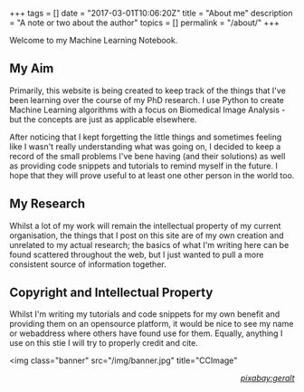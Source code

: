+++
tags = []
date = "2017-03-01T10:06:20Z"
title = "About me"
description = "A note or two about the author"
topics = []
permalink = "/about/"
+++

Welcome to my Machine Learning Notebook.

## My Aim
Primarily, this website is being created to keep track of the things that I've been learning over the course of my PhD research. I use Python to create Machine Learning algorithms with a focus on Biomedical Image Analysis - but the concepts are just as applicable elsewhere.

After noticing that I kept forgetting the little things and sometimes feeling like I wasn't really understanding what was going on, I decided to keep a record of the small problems I've bene having (and their solutions) as well as providing code snippets and tutorials to remind myself in the future. I hope that they will prove useful to at least one other person in the world too.

## My Research
Whilst a lot of my work will remain the intellectual property of my current organisation, the things that I post on this site are of my own creation and unrelated to my actual research; the basics of what I'm writing here can be found scattered throughout the web, but I just wanted to pull a more consistent source of information together.

## Copyright and Intellectual Property
Whilst I'm writing my tutorials and code snippets for my own benefit and providing them on an opensource platform, it would be nice to see my name or webaddress where others have found use for them. Equally, anything I use on this stie I will try to properly credit and cite.

<img class="banner" src="/img/banner.jpg" title="CCImage" <p style="text-align: right">[_pixabay:geralt_](https://pixabay.com/en/users/geralt-9301/)</p>
